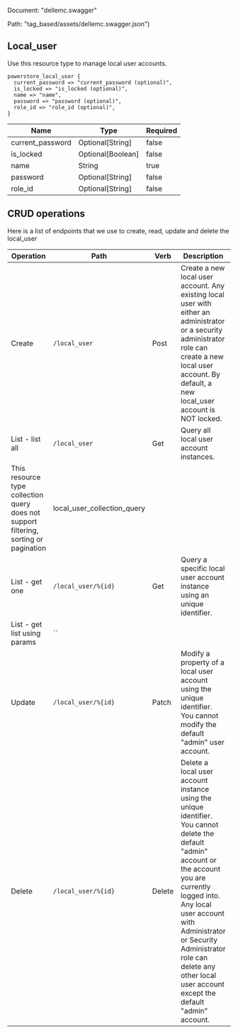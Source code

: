 Document: "dellemc.swagger"


Path: "tag_based/assets/dellemc.swagger.json")

## Local_user

Use this resource type to manage local user accounts.

```puppet
powerstore_local_user {
  current_password => "current_password (optional)",
  is_locked => "is_locked (optional)",
  name => "name",
  password => "password (optional)",
  role_id => "role_id (optional)",
}
```

| Name        | Type           | Required       |
| ------------- | ------------- | ------------- |
|current_password | Optional[String] | false |
|is_locked | Optional[Boolean] | false |
|name | String | true |
|password | Optional[String] | false |
|role_id | Optional[String] | false |



## CRUD operations

Here is a list of endpoints that we use to create, read, update and delete the local_user

| Operation | Path | Verb | Description | OperationID |
| ------------- | ------------- | ------------- | ------------- | ------------- |
|Create|`/local_user`|Post|Create a new local user account. Any existing local user with either an administrator or a security administrator role can create a new local user account. By default, a new local_user account is NOT locked.|local_user_create|
|List - list all|`/local_user`|Get|Query all local user account instances. 
This resource type collection query does not support filtering, sorting or pagination|local_user_collection_query|
|List - get one|`/local_user/%{id}`|Get|Query a specific local user account instance using an unique identifier.|local_user_instance_query|
|List - get list using params|``||||
|Update|`/local_user/%{id}`|Patch|Modify a property of a local user account using the unique identifier. You cannot modify the default "admin" user account.|local_user_modify|
|Delete|`/local_user/%{id}`|Delete|Delete a local user account instance using the unique identifier. You cannot delete the default "admin" account or the account you are currently logged into. Any local user account with Administrator or Security Administrator role can delete any other local user account except the default "admin" account.|local_user_delete|
